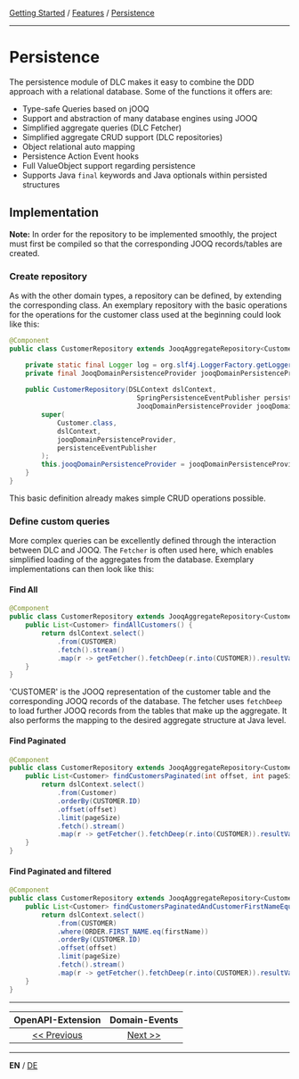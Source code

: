 [Getting Started](../index_en.md) / [Features](../guides/features_en.md) / [Persistence](persistence_en.md)

---

# Persistence
The persistence module of DLC makes it easy to combine the DDD approach with 
a relational database.
Some of the functions it offers are:
-  Type-safe Queries based on jOOQ
-  Support and abstraction of many database engines using JOOQ
-  Simplified aggregate queries (DLC Fetcher)
-  Simplified aggregate CRUD support (DLC repositories)
-  Object relational auto mapping
-  Persistence Action Event hooks
-  Full ValueObject support regarding persistence
-  Supports Java `final` keywords and Java optionals within persisted structures

## Implementation
**Note:** In order for the repository to be implemented smoothly, the project must first be compiled so that the 
corresponding JOOQ records/tables are created.

### Create repository
As with the other domain types, a repository can be defined,
by extending the corresponding class. An exemplary repository with the basic operations for the
operations for the customer class used at the beginning could look like this:
```Java
@Component
public class CustomerRepository extends JooqAggregateRepository<Customer, CustomerId> {

    private static final Logger log = org.slf4j.LoggerFactory.getLogger(CustomerRepository.class);
    private final JooqDomainPersistenceProvider jooqDomainPersistenceProvider;
    
    public CustomerRepository(DSLContext dslContext,
                                SpringPersistenceEventPublisher persistenceEventPublisher,
                                JooqDomainPersistenceProvider jooqDomainPersistenceProvider) {
        super(
            Customer.class,
            dslContext,
            jooqDomainPersistenceProvider,
            persistenceEventPublisher
        );
        this.jooqDomainPersistenceProvider = jooqDomainPersistenceProvider;
    }
}
```

This basic definition already makes simple CRUD operations possible.

### Define custom queries
More complex queries can be excellently defined through the interaction between DLC and JOOQ.
The `Fetcher` is often used here, which enables simplified loading of the aggregates from the database.
Exemplary implementations can then look like this:

#### Find All
```Java
@Component
public class CustomerRepository extends JooqAggregateRepository<Customer, CustomerId> {
    public List<Customer> findAllCustomers() {
        return dslContext.select()
            .from(CUSTOMER)
            .fetch().stream()
            .map(r -> getFetcher().fetchDeep(r.into(CUSTOMER)).resultValue().get()).collect(Collectors.toList());
    }
}
```
'CUSTOMER' is the JOOQ representation of the customer table and the corresponding JOOQ records of the database.
The fetcher uses `fetchDeep` to load further JOOQ records from the tables that make up the aggregate.
It also performs the mapping to the desired aggregate structure at Java level.

#### Find Paginated
```Java
@Component
public class CustomerRepository extends JooqAggregateRepository<Customer, CustomerId> {
    public List<Customer> findCustomersPaginated(int offset, int pageSize) {
        return dslContext.select()
            .from(Customer)
            .orderBy(CUSTOMER.ID)
            .offset(offset)
            .limit(pageSize)
            .fetch().stream()
            .map(r -> getFetcher().fetchDeep(r.into(CUSTOMER)).resultValue().get()).collect(Collectors.toList());
    }
}
```

#### Find Paginated and filtered
```Java
@Component
public class CustomerRepository extends JooqAggregateRepository<Customer, CustomerId> {
    public List<Customer> findCustomersPaginatedAndCustomerFirstNameEqualTo(String firstName, int offset, int pageSize) {
        return dslContext.select()
            .from(CUSTOMER)
            .where(ORDER.FIRST_NAME.eq(firstName))
            .orderBy(CUSTOMER.ID)
            .offset(offset)
            .limit(pageSize)
            .fetch().stream()
            .map(r -> getFetcher().fetchDeep(r.into(CUSTOMER)).resultValue().get()).collect(Collectors.toList());
    }
}
```

---

|          **OpenAPI-Extension**          |       **Domain-Events**        |
|:---------------------------------------:|:------------------------------:|
| [<< Previous](open_api_extension_en.md) | [Next >>](domain_events_en.md) |

---

**EN** / [DE](../../german/features/persistence_de.md)
